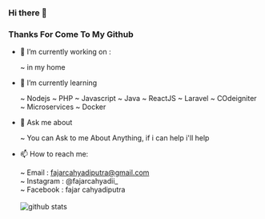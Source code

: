 ### Hi there 👋

   ### Thanks For Come To My Github

- 🔭 I’m currently working on : 

   ~ in my home
   
- 🌱 I’m currently learning 

   ~ Nodejs
   ~ PHP
   ~ Javascript
   ~ Java
   ~ ReactJS
   ~ Laravel
   ~ COdeigniter
   ~ Microservices
   ~ Docker
   
- 💬 Ask me about

  ~ You can Ask to me About Anything, if i can help i'll help
  
- 📫 How to reach me:

  ~ Email     : fajarcahyadiputra@gmail.com <br/>
  ~ Instagram : @fajarcahyadii_ <br/>
  ~ Facebook  : fajar cahyadiputra <br/>
  <br/>
  ![github stats](https://github-readme-stats.vercel.app/api?username=raflidev&show_icons=true)
